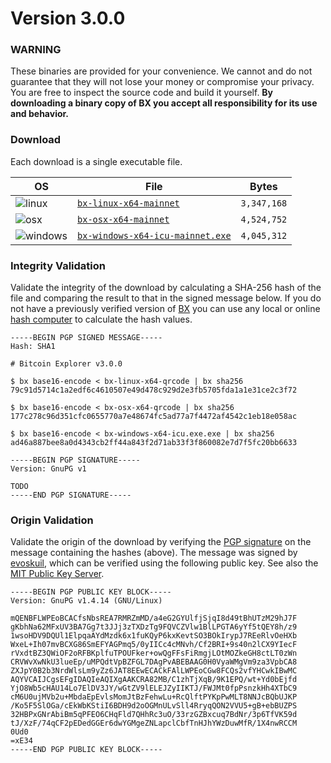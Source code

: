 # Version 3.0.0

### WARNING
These binaries are provided for your convenience. We cannot and do not guarantee that they will not lose your money or compromise your privacy. You are free to inspect the source code and build it yourself. **By downloading a binary copy of BX you accept all responsibility for its use and behavior.**

### Download
Each download is a single executable file.

| OS | File | Bytes |
|----|------|-------|
|![linux](https://github.com/libbitcoin/libbitcoin-explorer/wiki/linux.png) | [`bx-linux-x64-mainnet`](https://github.com/libbitcoin/libbitcoin-explorer/releases/download/v2.2.0/bx-linux-x64-mainnet) | `3,347,168` |
|![osx](https://github.com/libbitcoin/libbitcoin-explorer/wiki/osx.png) | [`bx-osx-x64-mainnet`](https://github.com/libbitcoin/libbitcoin-explorer/releases/download/v2.2.0/bx-osx-x64-mainnet) | `4,524,752` |
|![windows](https://github.com/libbitcoin/libbitcoin-explorer/wiki/windows.png) | [`bx-windows-x64-icu-mainnet.exe`](https://github.com/libbitcoin/libbitcoin-explorer/releases/download/v2.2.0/bx-windows-x64-icu-mainnet.exe) | `4,045,312` |

### Integrity Validation
Validate the integrity of the download by calculating a SHA-256 hash of the file and comparing the result to that in the signed message below. If you do not have a previously verified version of [BX](https://github.com/libbitcoin/libbitcoin-explorer/wiki) you can use any local or online [hash computer](http://onlinemd5.com) to calculate the hash values.

```
-----BEGIN PGP SIGNED MESSAGE-----
Hash: SHA1

# Bitcoin Explorer v3.0.0

$ bx base16-encode < bx-linux-x64-qrcode | bx sha256
79c91d5714c1a2edf6c4610507e49d478c929d2e3fb5705fda1a1e31ce2c3f72

$ bx base16-encode < bx-osx-x64-qrcode | bx sha256
177c278c96d351cfc0655770a7e48674fc5ad77a7f4472af4542c1eb18e058ac

$ bx base16-encode < bx-windows-x64-icu.exe.exe | bx sha256
ad46a887bee8a0d4343cb2ff44a843f2d71ab33f3f860082e7d7f5fc20bb6633

-----BEGIN PGP SIGNATURE-----
Version: GnuPG v1

TODO
-----END PGP SIGNATURE-----

```

### Origin Validation
Validate the origin of the download by verifying the [PGP signature](http://en.wikipedia.org/wiki/Pretty_Good_Privacy) on the message containing the hashes (above). The message was signed by [evoskuil](https://twitter.com/evoskuil), which can be verified using the following public key. See also the [MIT Public Key Server](https://pgp.mit.edu/pks/lookup?op=get&search=0x3CD8C07F0B5CE14E).

```
-----BEGIN PGP PUBLIC KEY BLOCK-----
Version: GnuPG v1.4.14 (GNU/Linux)

mQENBFLWPEoBCACfsNbsREA7RMRZmMD/a4eG2GYUlfjSjqI8d49tBhUTzM29hJ7F
gKbhNa62MFxUV3BA7Gg7t3JJj3zTXDzTg9FQVCZVlw1BlLPGTA6yYf5tQEY8h/z9
1wsoHDV9DQUl1ElpqaAYdMzdk6x1fuKQyP6kxKevtSO3BOkIrypJ7REeRlvOeHXb
WxeL+Ih07mvBCXG86SmEFYAGPmq5/0yIICc4cMNvh/Cf2BRI+9s40n2lCX9YIecF
rVxdtBZ3QWiOF2oRFBKplfuTPOUFker+owQgFFsFiRmgjLOtMOZkeGH8ctLT0zWn
CRVWvXwNkU3lueEp/uMPQdtVpBZFGL7DAgPvABEBAAG0H0VyaWMgVm9za3VpbCA8
ZXJpY0B2b3NrdWlsLm9yZz6JAT8EEwECACkFAlLWPEoCGw8FCQs2vfYHCwkIBwMC
AQYVCAIJCgsEFgIDAQIeAQIXgAAKCRA82MB/C1zhTjXqB/9K1EPQ/wt+Yd0bEjfd
YjO8Wb5cHAU14Lo7ElDV3JY/wGtZV9lELEJZyIIKTJ/FWJMt0fpPsnzkHh4XTbC9
cM6U0ujMVb2u+MbdaEpEvlsMomJtBzFehwLu+RcQlftPYKpPwMLT8NNJcBQbUJKP
/Ko5F5SlOGa/cEkWbKStiI6BDH9d2oOGMnULvSll4RryqQON2VVU5+gB+ebBUZPS
32HBPxGNrAbiBm5qPFEO6CHqFld7QHhRc3uO/33rzGZBxcuq7BdNr/3p6TfVK59d
tJ/XzF/74qCF2pEDedGGEr6dwYGMgeZNLapclCbfTnHJhYWzDuwMfR/1X4nwRCCM
0Ud0
=xE34
-----END PGP PUBLIC KEY BLOCK-----
```